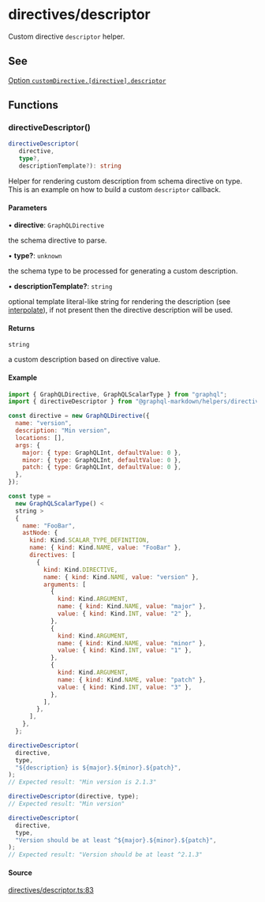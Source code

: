 # directives/descriptor

Custom directive `descriptor` helper.

## See

[Option `customDirective.[directive].descriptor`](https://graphql-markdown.github.io/docs/advanced/custom-directive#descriptor)

## Functions

### directiveDescriptor()

```ts
directiveDescriptor(
   directive,
   type?,
   descriptionTemplate?): string
```

Helper for rendering custom description from schema directive on type.
This is an example on how to build a custom `descriptor` callback.

#### Parameters

• **directive**: `GraphQLDirective`

the schema directive to parse.

• **type?**: `unknown`

the schema type to be processed for generating a custom description.

• **descriptionTemplate?**: `string`

optional template literal-like string for rendering the description (see [interpolate](../utils/interpolate.md#interpolate)), if not present then the directive description will be used.

#### Returns

`string`

a custom description based on directive value.

#### Example

```js
import { GraphQLDirective, GraphQLScalarType } from "graphql";
import { directiveDescriptor } from "@graphql-markdown/helpers/directives/descriptor";

const directive = new GraphQLDirective({
  name: "version",
  description: "Min version",
  locations: [],
  args: {
    major: { type: GraphQLInt, defaultValue: 0 },
    minor: { type: GraphQLInt, defaultValue: 0 },
    patch: { type: GraphQLInt, defaultValue: 0 },
  },
});

const type =
  new GraphQLScalarType() <
  string >
  {
    name: "FooBar",
    astNode: {
      kind: Kind.SCALAR_TYPE_DEFINITION,
      name: { kind: Kind.NAME, value: "FooBar" },
      directives: [
        {
          kind: Kind.DIRECTIVE,
          name: { kind: Kind.NAME, value: "version" },
          arguments: [
            {
              kind: Kind.ARGUMENT,
              name: { kind: Kind.NAME, value: "major" },
              value: { kind: Kind.INT, value: "2" },
            },
            {
              kind: Kind.ARGUMENT,
              name: { kind: Kind.NAME, value: "minor" },
              value: { kind: Kind.INT, value: "1" },
            },
            {
              kind: Kind.ARGUMENT,
              name: { kind: Kind.NAME, value: "patch" },
              value: { kind: Kind.INT, value: "3" },
            },
          ],
        },
      ],
    },
  };

directiveDescriptor(
  directive,
  type,
  "${description} is ${major}.${minor}.${patch}",
);
// Expected result: "Min version is 2.1.3"

directiveDescriptor(directive, type);
// Expected result: "Min version"

directiveDescriptor(
  directive,
  type,
  "Version should be at least ^${major}.${minor}.${patch}",
);
// Expected result: "Version should be at least ^2.1.3"
```

#### Source

[directives/descriptor.ts:83](https://github.com/graphql-markdown/graphql-markdown/blob/4217d2c0/packages/helpers/src/directives/descriptor.ts#L83)
